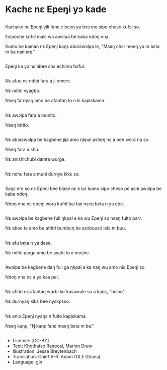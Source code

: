 # Kachɛ nɛ Epeŋi yɔ kade

##
Kachako nɛ Epeŋi yili fanɛ e beeŋ ya bɔɔ mo sipo cheso kufɔl so.

Esipoche kufɔl malɛ wɔ awɔlpa be kaba ndoŋ nna.

Kumo be kaman nɛ Epeŋi kaŋɛ abɔrɛwɔlpa le, "Maaŋ chɛr meeŋ yɔ m bɛta m ba naniere."

##
Epeŋi ka yɔ nɛ abee chɛ echimu fulful.

##
Nɛ afuu nɛ ndibi fara a ji emɔrɔ.

Nɛ ndibi nyagbo.

Nseŋ farnyaŋ amo be afantaŋ to n lɛ kaplɛkama.

##
Nɛ awɔlpa fara a munito.

Nseŋ birito.

##
Nɛ abɔrɛwɔlpa be kagbene jija amo ŋkpal asheŋ nɛ a bee wora na so.

Nseŋ fara a shu.

Nɛ anishichubi damta wurge.

##
Nɛ nchu fara a muni durnya kikɛ so.

##
Saŋɛ ere so nɛ Epeŋi bee blasé nɛ k lar kumo sipo cheso pe ashi awɔlpa be kaba ndoŋ.

Ndoŋ nna nɛ epeŋi wora kufɔl bai bai nseŋ bɛta n yɔ epe.

##
Nɛ awɔlpa be kagbene fuli ŋkpal e ka wu Epeŋi so nseŋ fulto parr.

Nɛ abee ta amo be afitiri bumbuŋ be asɔbuuso lela m buu.

##
Nɛ afu bɛta n ya dese.

Nɛ ndibi parga amo be ayabi to a mushe.

##
Awɔlpa be kagbene daŋ fuli ga ŋkpal a ka naŋ wu amo nio Epeŋi so.

Ndoŋ nna nɛ a ya kaa pel.

##
Nɛ afitiri nɛ afantaŋ wurbi lar kasawule so a kaŋɛ, "hɛloo".

Nɛ durnyaŋ kikɛ bee nyɛkpɛso.

##
Nɛ enio Epeŋi nyaŋɛ n fulto kaplɛkama.

Nseŋ kaŋɛ, "Ŋ kaŋɛ fanɛ meeŋ bɛta m ba."

##
* License: [CC-BY]
* Text: Khothatso Ranoosi, Marion Drew
* Illustration: Jesse Breytenbach
* Translation: Chief A-R. Adam (OLE Ghana)
* Language: gjn
